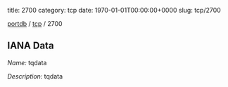 title: 2700
category: tcp
date: 1970-01-01T00:00:00+0000
slug: tcp/2700

[portdb](/) / [tcp](/category/tcp.html) / 2700


## IANA Data

_Name:_ tqdata

_Description:_ tqdata

